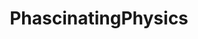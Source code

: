 ---
title: PhascinatingPhysics
crosslinks:
- explainlikeimfive
- funny
- Serendipity
- Parkinsons
- aviation
---